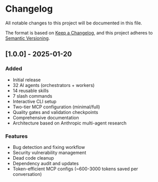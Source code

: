 # Changelog

All notable changes to this project will be documented in this file.

The format is based on [Keep a Changelog](https://keepachangelog.com/en/1.0.0/),
and this project adheres to [Semantic Versioning](https://semver.org/spec/v2.0.0.html).

## [1.0.0] - 2025-01-20

### Added
- Initial release
- 32 AI agents (orchestrators + workers)
- 14 reusable skills
- 7 slash commands
- Interactive CLI setup
- Two-tier MCP configuration (minimal/full)
- Quality gates and validation checkpoints
- Comprehensive documentation
- Architecture based on Anthropic multi-agent research

### Features
- Bug detection and fixing workflow
- Security vulnerability management
- Dead code cleanup
- Dependency audit and updates
- Token-efficient MCP configs (~600-3000 tokens saved per conversation)
